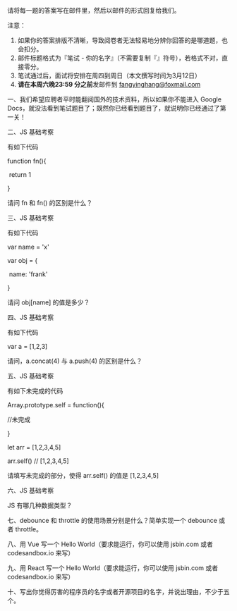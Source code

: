 请将每一题的答案写在邮件里，然后以邮件的形式回复给我们。

注意：

1. 如果你的答案排版不清晰，导致阅卷者无法轻易地分辨你回答的是哪道题，也会扣分。
2. 邮件标题格式为『笔试 - 你的名字』（不需要复制『』符号），若格式不对，直接零分。
3. 笔试通过后，面试将安排在周四到周日（本文撰写时间为3月12日）
4. **请在本周六晚23:59 分之前**发邮件到 fangyinghang@foxmail.com

一、我们希望应聘者平时能翻阅国外的技术资料，所以如果你不能进入 Google Docs，就没法看到笔试题目了；既然你已经看到题目了，就说明你已经通过了第一关！

二、JS 基础考察

有如下代码

function fn(){

​	return 1

}

请问 fn 和 fn() 的区别是什么？

三、JS 基础考察

有如下代码

var name = 'x'

var obj = {

​	name: 'frank'

}

请问 obj[name] 的值是多少？

四、JS 基础考察

有如下代码

var a = [1,2,3]

请问，a.concat(4) 与 a.push(4) 的区别是什么？

五、JS 基础考察

有如下未完成的代码

Array.prototype.self = function(){

  //未完成

}

let arr = [1,2,3,4,5]

arr.self() // [1,2,3,4,5]

请填写未完成的部分，使得 arr.self() 的值是 [1,2,3,4,5]

六、JS 基础考察

JS 有哪几种数据类型？

七、debounce 和 throttle 的使用场景分别是什么？简单实现一个 debounce 或者 throttle。

八、用 Vue 写一个 Hello World（要求能运行，你可以使用 jsbin.com 或者 codesandbox.io 来写）

九、用 React 写一个 Hello World（要求能运行，你可以使用 jsbin.com 或者 codesandbox.io 来写）

十、写出你觉得厉害的程序员的名字或者开源项目的名字，并说出理由，不少于五个。